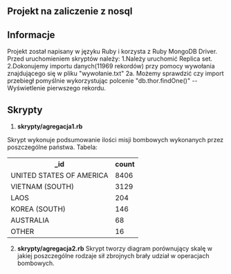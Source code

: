 ## Projekt na zaliczenie z nosql

Informacje
-------
Projekt został napisany w języku Ruby i korzysta z Ruby MongoDB Driver.
Przed uruchomieniem skryptów należy:
1.Należy uruchomić Replica set.
2.Dokonujemy importu danych(11969 rekordów) przy pomocy wywołania znajdującego się w pliku "wywołanie.txt"
2a. Możemy sprawdzić czy import przebiegł pomyślnie wykorzystując polcenie "db.thor.findOne()" -- Wyświetlenie pierwszego rekordu.

Skrypty
-------
1. **skrypty/agregacja1.rb**

Skrypt wykonuje podsumowanie ilości misji bombowych wykonanych przez poszczególne państwa.
Tabela:
<table>
  <tr>
    <th>_id</th>
    <th>count</th>
  </tr>
  <tr>
    <td>UNITED STATES OF AMERICA</td>
    <td>8406</td>
  </tr>
  <tr>
    <td>VIETNAM (SOUTH)</td>
    <td>3129</td>
  </tr>
  <tr>
    <td>LAOS</td>
    <td>204</td>
  </tr>
  <tr>
    <td>KOREA (SOUTH)</td>
    <td>146</td>
  </tr>
  <tr>
    <td>AUSTRALIA</td>
    <td>68</td>
  </tr>
  <tr>
    <td>OTHER</td>
    <td>16</td>
  </tr>
</table>
<to_s/>

2. **skrypty/agregacja2.rb**
Skrypt tworzy diagram porównujący skalę w jakiej poszczególne rodzaje sił zbrojnych brały udział w operacjach bombowych.

